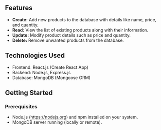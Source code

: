 ## Features

- **Create:** Add new products to the database with details like name, price, and quantity.
- **Read:** View the list of existing products along with their information.
- **Update:** Modify product details such as price and quantity.
- **Delete:** Remove unwanted products from the database.

## Technologies Used

- Frontend: React.js (Create React App)
- Backend: Node.js, Express.js
- Database: MongoDB (Mongoose ORM)

## Getting Started

### Prerequisites

- Node.js (https://nodejs.org) and npm installed on your system.
- MongoDB server running (locally or remote).
